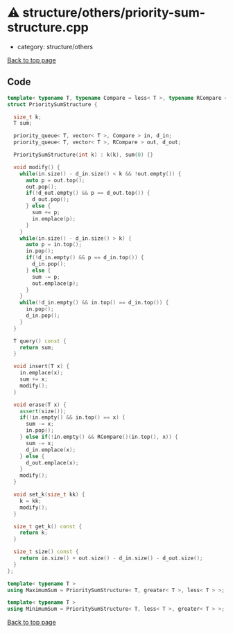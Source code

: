 <!-- mathjax config similar to math.stackexchange -->
<script type="text/javascript" async
  src="https://cdnjs.cloudflare.com/ajax/libs/mathjax/2.7.5/MathJax.js?config=TeX-MML-AM_CHTML">
</script>
<script type="text/x-mathjax-config">
  MathJax.Hub.Config({
    TeX: { equationNumbers: { autoNumber: "AMS" }},
    tex2jax: {
      inlineMath: [ ['$','$'] ],
      processEscapes: true
    },
    "HTML-CSS": { matchFontHeight: false },
    displayAlign: "left",
    displayIndent: "2em"
  });
</script>

<script type="text/javascript" src="https://cdnjs.cloudflare.com/ajax/libs/jquery/3.4.1/jquery.min.js"></script>
<script src="https://cdn.jsdelivr.net/npm/jquery-balloon-js@1.1.2/jquery.balloon.min.js" integrity="sha256-ZEYs9VrgAeNuPvs15E39OsyOJaIkXEEt10fzxJ20+2I=" crossorigin="anonymous"></script>
<script type="text/javascript" src="../../../assets/js/copy-button.js"></script>
<link rel="stylesheet" href="../../../assets/css/copy-button.css" />


# :warning: structure/others/priority-sum-structure.cpp
* category: structure/others


[Back to top page](../../../index.html)



## Code
```cpp
template< typename T, typename Compare = less< T >, typename RCompare = greater< T > >
struct PrioritySumStructure {

  size_t k;
  T sum;

  priority_queue< T, vector< T >, Compare > in, d_in;
  priority_queue< T, vector< T >, RCompare > out, d_out;

  PrioritySumStructure(int k) : k(k), sum(0) {}

  void modify() {
    while(in.size() - d_in.size() < k && !out.empty()) {
      auto p = out.top();
      out.pop();
      if(!d_out.empty() && p == d_out.top()) {
        d_out.pop();
      } else {
        sum += p;
        in.emplace(p);
      }
    }
    while(in.size() - d_in.size() > k) {
      auto p = in.top();
      in.pop();
      if(!d_in.empty() && p == d_in.top()) {
        d_in.pop();
      } else {
        sum -= p;
        out.emplace(p);
      }
    }
    while(!d_in.empty() && in.top() == d_in.top()) {
      in.pop();
      d_in.pop();
    }
  }

  T query() const {
    return sum;
  }

  void insert(T x) {
    in.emplace(x);
    sum += x;
    modify();
  }

  void erase(T x) {
    assert(size());
    if(!in.empty() && in.top() == x) {
      sum -= x;
      in.pop();
    } else if(!in.empty() && RCompare()(in.top(), x)) {
      sum -= x;
      d_in.emplace(x);
    } else {
      d_out.emplace(x);
    }
    modify();
  }

  void set_k(size_t kk) {
    k = kk;
    modify();
  }

  size_t get_k() const {
    return k;
  }

  size_t size() const {
    return in.size() + out.size() - d_in.size() - d_out.size();
  }
};

template< typename T >
using MaximumSum = PrioritySumStructure< T, greater< T >, less< T > >;

template< typename T >
using MinimumSum = PrioritySumStructure< T, less< T >, greater< T > >;


```

[Back to top page](../../../index.html)

